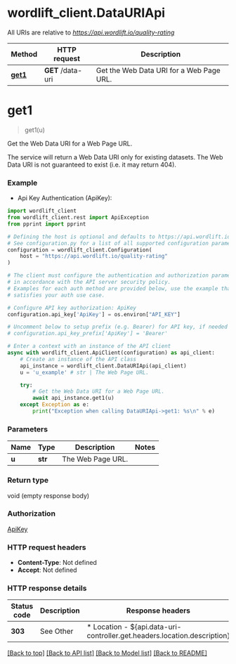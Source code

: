 # wordlift_client.DataURIApi

All URIs are relative to *https://api.wordlift.io/quality-rating*

Method | HTTP request | Description
------------- | ------------- | -------------
[**get1**](DataURIApi.md#get1) | **GET** /data-uri | Get the Web Data URI for a Web Page URL.


# **get1**
> get1(u)

Get the Web Data URI for a Web Page URL.

The service will return a Web Data URI only for existing datasets. The Web Data URI is not guaranteed to exist (i.e. it may return 404). 

### Example

* Api Key Authentication (ApiKey):

```python
import wordlift_client
from wordlift_client.rest import ApiException
from pprint import pprint

# Defining the host is optional and defaults to https://api.wordlift.io/quality-rating
# See configuration.py for a list of all supported configuration parameters.
configuration = wordlift_client.Configuration(
    host = "https://api.wordlift.io/quality-rating"
)

# The client must configure the authentication and authorization parameters
# in accordance with the API server security policy.
# Examples for each auth method are provided below, use the example that
# satisfies your auth use case.

# Configure API key authorization: ApiKey
configuration.api_key['ApiKey'] = os.environ["API_KEY"]

# Uncomment below to setup prefix (e.g. Bearer) for API key, if needed
# configuration.api_key_prefix['ApiKey'] = 'Bearer'

# Enter a context with an instance of the API client
async with wordlift_client.ApiClient(configuration) as api_client:
    # Create an instance of the API class
    api_instance = wordlift_client.DataURIApi(api_client)
    u = 'u_example' # str | The Web Page URL.

    try:
        # Get the Web Data URI for a Web Page URL.
        await api_instance.get1(u)
    except Exception as e:
        print("Exception when calling DataURIApi->get1: %s\n" % e)
```



### Parameters


Name | Type | Description  | Notes
------------- | ------------- | ------------- | -------------
 **u** | **str**| The Web Page URL. | 

### Return type

void (empty response body)

### Authorization

[ApiKey](../README.md#ApiKey)

### HTTP request headers

 - **Content-Type**: Not defined
 - **Accept**: Not defined

### HTTP response details

| Status code | Description | Response headers |
|-------------|-------------|------------------|
**303** | See Other |  * Location - ${api.data-uri-controller.get.headers.location.description} <br>  |

[[Back to top]](#) [[Back to API list]](../README.md#documentation-for-api-endpoints) [[Back to Model list]](../README.md#documentation-for-models) [[Back to README]](../README.md)

